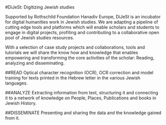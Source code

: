 #DiJeSt: Digitizing Jewish studies

Supported by Rothschild Foundation Hanadiv Europe, DiJeSt is an incubator for digital humanities work in Jewish studies. 
We are adapting a pipeline of cutting edge tools and platforms which will enable scholars and students to engage in digital projects, profiting and contributing to a collaborative open pool of Jewish studies resources.


With a selection of case study projects and collaborations, tools and tutorials we will share the know how and knowledge that enables empowering and transforming the core activities of the scholar:  Reading, analyzing and disseminating. 

##READ
Optical character recognition (OCR), OCR correction and model training for texts printed in the Hebrew letter in the various Jewish languages. 

##ANALYZE
Extracting information from text, structuring it and connecting it to a network of knowledge on People, Places, Publications and books in Jewish History. 

##DISSEMINATE
Presenting and sharing the data and the knowledge gained from it.
